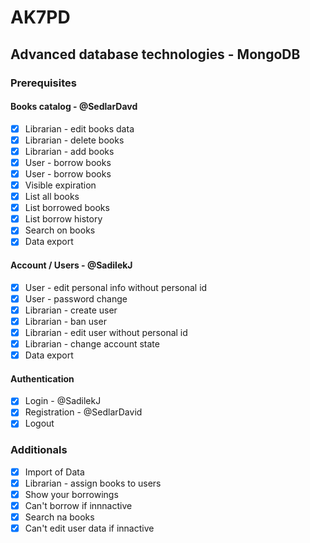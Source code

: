 # AK7PD

## Advanced database technologies - MongoDB

### Prerequisites

#### Books catalog - @SedlarDavd
- [x] Librarian - edit books data
- [x] Librarian - delete books
- [x] Librarian - add books
- [x] User - borrow books
- [x] User - borrow books
- [x] Visible expiration
- [x] List all books
- [x] List borrowed books
- [x] List borrow history
- [x] Search on books
- [x] Data export

#### Account / Users - @SadilekJ
- [x] User - edit personal info without personal id
- [x] User - password change
- [x] Librarian - create user
- [x] Librarian - ban user
- [x] Librarian - edit user without personal id
- [x] Librarian - change account state
- [x] Data export

#### Authentication
- [x] Login - @SadilekJ
- [x] Registration - @SedlarDavid
- [x] Logout

### Additionals

- [x] Import of Data
- [x] Librarian - assign books to users
- [x] Show your borrowings
- [x] Can't borrow if innnactive
- [x] Search na books
- [x] Can't edit user data if innactive